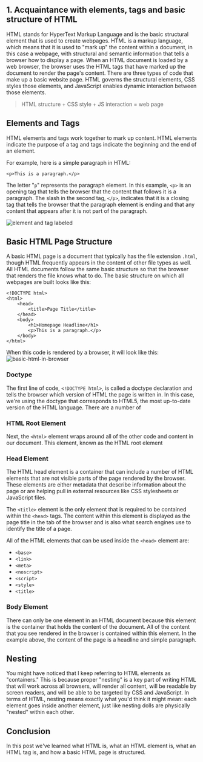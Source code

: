 ## 1. Acquaintance with elements, tags and basic structure of HTML


HTML stands for HyperText Markup Language and is the basic
structural element that is used to create webpages. HTML is a
markup language, which means that it is used to "mark up" the
content within a document, in this case a webpage, with
structural and semantic information that tells a browser how to
display a page. When an HTML document is loaded by a web browser,
the browser uses the HTML tags that have marked up the document
to render the page's content.
There are three types of code that make up a basic website page. HTML
governs the structural elements, CSS styles those elements, and
JavaScript enables dynamic interaction between those elements.

> HTML structure + CSS style + JS interaction = web page

## Elements and Tags

HTML elements and tags work together to mark up content. HTML elements
indicate the purpose of a tag and tags indicate the beginning and the
end of an element.

For example, here is a simple paragraph in HTML:

    <p>This is a paragraph.</p>

The letter "`p`" represents the paragraph element. In this example,
`<p>` is an opening tag that tells the browser that the content that
follows it is a paragraph. The slash in the second tag, `</p>`,
indicates that it is a closing tag that tells the browser that the
paragraph element is ending and that any content that appears after it
is not part of the paragraph. 

![element and tag labeled](http://certain-cloth.flywheelsites.com/wp-content/uploads/2015/10/element-and-tag.png)

## Basic HTML Page Structure

A basic HTML page is a document that typically has the file extension
`.html`, though HTML frequently appears in the content of other file
types as well. All HTML documents follow the same basic structure so
that the browser that renders the file knows what to do. The basic
structure on which all webpages are built looks like this:

    <!DOCTYPE html>
    <html>
        <head>
            <title>Page Title</title>
        </head>
        <body>
            <h1>Homepage Headline</h1>
            <p>This is a paragraph.</p>
        </body>
    </html>

When this code is rendered by a browser, it will look like this:
![basic-html-in-browser](http://certain-cloth.flywheelsites.com/wp-content/uploads/2015/10/basic-html-in-browser.png)

### Doctype

The first line of code, `<!DOCTYPE html>`, is called a doctype
declaration and tells the browser which version of HTML the page is
written in. In this case, we're using the doctype that corresponds to
HTML5, the most up-to-date version of the HTML language. There are a
number of 

### HTML Root Element

Next, the `<html>` element wraps around all of the other code and
content in our document. This element, known as the HTML root
element

### Head Element

The HTML head element is a container that can include a number of HTML elements that are not
visible parts of the page rendered by the browser. These elements are
either metadata that describe information about the page or are helping
pull in external resources like CSS stylesheets or JavaScript files.

The `<title>` element is the only element that is required to be
contained within the `<head>` tags. The content within this element is
displayed as the page title in the tab of the browser and is also what
search engines use to identify the title of a page.

All of the HTML elements that can be used inside the `<head>` element
are:

- `<base>`
- `<link>`
- `<meta>`
- `<noscript>`
- `<script>`
- `<style>`
- `<title>`

### Body Element

There can only be one <body> element in an HTML document because this element is the container that holds the
content of the document. All of the content that you see rendered in the
browser is contained within this element. In the example above, the
content of the page is a headline and simple paragraph.

## Nesting

You might have noticed that I keep referring to HTML elements as
"containers." This is because proper "nesting" is a key part of writing
HTML that will work across all browsers, will render all content, will
be readable by screen readers, and will be able to be targeted by CSS
and JavaScript. In terms of HTML, nesting means exactly what you'd think
it might mean: each element goes inside another element, just like nesting dolls
are physically "nested" within each other.


## Conclusion

In this post we've learned what HTML is, what an HTML element is, what
an HTML tag is, and how a basic HTML page is structured.
